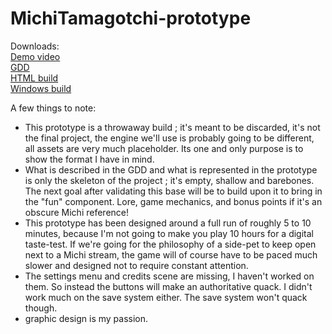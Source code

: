 # MichiTamagotchi-prototype
Downloads:  
[Demo video](https://github.com/kopprfields/MichiTamagotchi-prototype/releases/download/prototype/demo_video.mp4)  
[GDD](https://github.com/kopprfields/MichiTamagotchi-prototype/releases/download/prototype/Michi.Tamagotchi.-.GDD.pdf)  
[HTML build](https://github.com/kopprfields/MichiTamagotchi-prototype/releases/download/prototype/prototype_build_HTML.zip)  
[Windows build](https://github.com/kopprfields/MichiTamagotchi-prototype/releases/download/prototype/prototype_build_Windows.zip)

A few things to note:
- This prototype is a throwaway build ; it's meant to be discarded, it's not the final project, the engine we'll use is probably going to be different, all assets are very much placeholder. Its one and only purpose is to show the format I have in mind.
- What is described in the GDD and what is represented in the prototype is only the skeleton of the project ; it's empty, shallow and barebones. The next goal after validating this base will be to build upon it to bring in the "fun" component. Lore, game mechanics, and bonus points if it's an obscure Michi reference!
- This prototype has been designed around a full run of roughly 5 to 10 minutes, because I'm not going to make you play 10 hours for a digital taste-test. If we're going for the philosophy of a side-pet to keep open next to a Michi stream, the game will of course have to be paced much slower and designed not to require constant attention.
- The settings menu and credits scene are missing, I haven't worked on them. So instead the buttons will make an authoritative quack. I didn't work much on the save system either. The save system won't quack though.
- graphic design is my passion.
